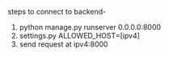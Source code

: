 steps to connect to backend-
1) python manage.py runserver 0.0.0.0:8000
2) settings.py ALLOWED_HOST=[ipv4]
3) send request at ipv4:8000
